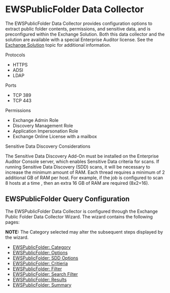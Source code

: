 # EWSPublicFolder Data Collector

The EWSPublicFolder Data Collector provides configuration options to extract public folder contents,
permissions, and sensitive data, and is preconfigured within the Exchange Solution. Both this data
collector and the solution are available with a special Enterprise Auditor license. See the
[Exchange Solution](/docs/accessanalyzer/11.6/solutions/exchange/overview.md)
topic for additional information.

Protocols

- HTTPS
- ADSI
- LDAP

Ports

- TCP 389
- TCP 443

Permissions

- Exchange Admin Role
- Discovery Management Role
- Application Impersonation Role
- Exchange Online License with a mailbox

Sensitive Data Discovery Considerations

The Sensitive Data Discovery Add-On must be installed on the Enterprise Auditor Console server,
which enables Sensitive Data criteria for scans. If running Sensitive Data Discovery (SDD) scans, it
will be necessary to increase the minimum amount of RAM. Each thread requires a minimum of 2
additional GB of RAM per host. For example, if the job is configured to scan 8 hosts at a time ,
then an extra 16 GB of RAM are required (8x2=16).

## EWSPublicFolder Query Configuration

The EWSPublicFolder Data Collector is configured through the Exchange Public Folder Data Collector
Wizard. The wizard contains the following pages:

**NOTE:** The Category selected may alter the subsequent steps displayed by the wizard.

- [EWSPublicFolder: Category](/docs/accessanalyzer/11.6/admin/datacollector/ewspublicfolder/category.md)
- [EWSPublicFolder: Options](/docs/accessanalyzer/11.6/admin/datacollector/ewspublicfolder/options.md)
- [EWSPublicFolder: SDD Options](/docs/accessanalyzer/11.6/admin/datacollector/ewspublicfolder/sddoptions.md)
- [EWSPublicFolder: Critieria](/docs/accessanalyzer/11.6/admin/datacollector/ewspublicfolder/critieria.md)
- [EWSPublicFolder: Filter](/docs/accessanalyzer/11.6/admin/datacollector/ewspublicfolder/filter.md)
- [EWSPublicFolder: Search Filter](/docs/accessanalyzer/11.6/admin/datacollector/ewspublicfolder/searchfilter.md)
- [EWSPublicFolder: Results](/docs/accessanalyzer/11.6/admin/datacollector/ewspublicfolder/results.md)
- [EWSPublicFolder: Summary](/docs/accessanalyzer/11.6/admin/datacollector/ewspublicfolder/summary.md)

